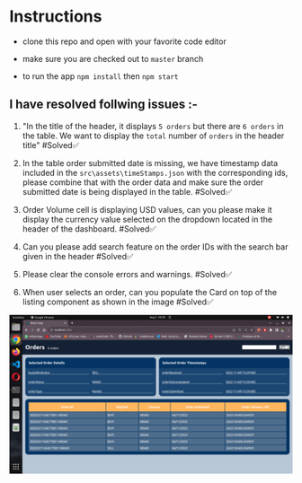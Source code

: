 # Instructions

- clone this repo and open with your favorite code editor

- make sure you are checked out to `master` branch

- to run the app `npm install` then `npm start`

## I have resolved follwing issues :-

1. "In the title of the header, it displays `5 orders` but there are `6 orders` in the table. We want to display the `total` number of `orders` in the header title"  #Solved✅

2.  In the table order submitted date is missing, we have timestamp data included in the `src\assets\timeStamps.json` with the corresponding ids, please combine that with the order data and make sure the order submitted date is being displayed in the table. #Solved✅

3.  Order Volume cell is displaying USD values, can you please make it display the currency value selected on the dropdown located in the header of the dashboard. #Solved✅

5.  Can you please add search feature on the order IDs with the search bar given in the header #Solved✅

6.  Please clear the console errors and warnings. #Solved✅

7.  When user selects an order, can you populate the Card on top of the listing component as shown in the image #Solved✅

![alt text](dashboard.png)
